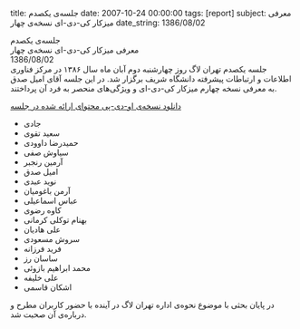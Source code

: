 title: جلسه‌ی یکصدم
date: 2007-10-24 00:00:00
tags: [report]
subject: معرفی میزکار کی-دی-ای نسخه‌ی چهار
date_string: 1386/08/02


<div class="title">
	جلسه‌ی یکصدم
</div>

<div class="subject">
معرفی میزکار کی-دی-ای نسخه‌ی چهار
</div>

<div class="date">
1386/08/02
</div>

<div class="body">
جلسه یکصدم تهران لاگ  روز چهارشنبه دوم آبان ماه سال ۱۳۸۶ در مرکز فناوری اطلاعات و ارتباطات پیشرفته دانشگاه شریف برگزار شد. در این جلسه آقای امیل صدق به معرفی نسخه چهارم میز‌کار کی-دی-ای و ویژگی‌های منحصر به فرد آن پرداختند.
</div>

<a href="/presentations/86_8_02_kde4.odp" class="attachment">دانلود نسخه‌ی او-دی-پی محتوای ارائه شده در جلسه</a>

<ul class="members bullet">
<li>جادی</li>
<li>سعید تقوی</li>
<li>حمیدرضا داوودی</li>
<li>سیاوش صفی</li>
<li>آرمین رنجبر</li>
<li>امیل صدق</li>
<li>نوید عبدی</li>
<li>آرمن باغومیان</li>
<li>عباس اسماعیلی</li>
<li>کاوه رضوی</li>
<li>بهنام توکلی کرمانی</li>
<li>علی هادیان</li>
<li>سروش مسعودی</li>
<li>فرید فرزانه</li>
<li>ساسان رز</li>
<li>محمد ابراهیم بازوئی</li>
<li>علی خلیفه</li>
<li>اشکان قاسمی</li>
</ul>

<span class="notice">در پایان بحثی با موضوع نحوه‌ی اداره‌ تهران‌ لاگ در آینده با حضور کاربران مطرح  و درباره‌ی آن صحبت شد.</span>
<br />
<br />
